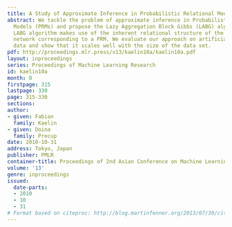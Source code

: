```yaml
---
title: A Study of Approximate Inference in Probabilistic Relational Models
abstract: We tackle the problem of approximate inference in Probabilistic Relational
  Models (PRMs) and propose the Lazy Aggregation Block Gibbs (LABG) algorithm. The
  LABG algorithm makes use of the inherent relational structure of the ground Bayesian
  network corresponding to a PRM. We evaluate our approach on artificial and real
  data and show that it scales well with the size of the data set.
pdf: http://proceedings.mlr.press/v13/kaelin10a/kaelin10a.pdf
layout: inproceedings
series: Proceedings of Machine Learning Research
id: kaelin10a
month: 0
firstpage: 315
lastpage: 330
page: 315-330
sections: 
author:
- given: Fabian
  family: Kaelin
- given: Doina
  family: Precup
date: 2010-10-31
address: Tokyo, Japan
publisher: PMLR
container-title: Proceedings of 2nd Asian Conference on Machine Learning
volume: '13'
genre: inproceedings
issued:
  date-parts:
  - 2010
  - 10
  - 31
# Format based on citeproc: http://blog.martinfenner.org/2013/07/30/citeproc-yaml-for-bibliographies/
---
```

